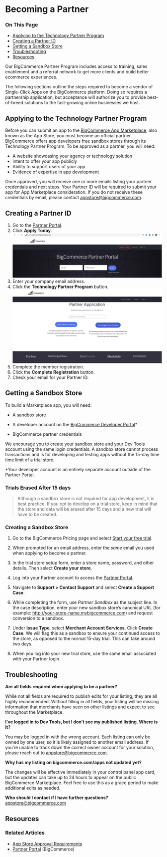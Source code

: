 # Becoming a Partner

<div class="otp" id="no-index">

### On This Page
- [Applying to the Technology Partner Program](#applying-to-the-technology-partner-program)
- [Creating a Partner ID](#creating-a-partner-id)
- [Getting a Sandbox Store](#getting-a-sandbox-store)
- [Troubleshooting](#troubleshooting)
- [Resources](#resources)

</div> 

Our BigCommerce Partner Program includes access to training, sales enablement and a referral network to get more clients and build better ecommerce experiences.

The following sections outline the steps required to become a vendor of Single-Click Apps on the BigCommerce platform. Doing so requires a partnership application, but acceptance will authorize you to provide best-of-breed solutions to the fast-growing online businesses we host. 

## Applying to the Technology Partner Program

Before you can submit an app to the [BigCommerce App Marketplace](https://www.bigcommerce.com/apps/), also known as the App Store, you must become an official partner. BigCommerce offers app developers free sandbox stores through its Technology Partner Program. To be approved as a partner, you will need:


* A website showcasing your agency or technology solution
* Intent to offer your app publicly
* Ability to support users of your app
* Evidence of expertise in app development

Once approved, you will receive one or more emails listing your partner credentials and next steps. Your Partner ID will be required to submit your app for App Marketplace consideration. If you do not receive these credentials by email, please contact <a href="mailto:appstore@bigcommerce.com">appstore@bigcommerce.com</a>.

## Creating a Partner ID
1. Go to the [Partner Portal](https://partners.bigcommerce.com/).
2. Click **Apply Today**.
![Partner Apply](https://raw.githubusercontent.com/bigcommerce/dev-docs/master/assets/images/becoming-a-partner-01.png "Partner Apply")
3. Enter your company email address.
4. Click the **Technology Partner Program** button.
![Partner Registration](https://raw.githubusercontent.com/bigcommerce/dev-docs/master/assets/images/becoming-a-partner-02.png "Partner Registration")
5. Complete the member registration.
6. Click the **Complete Registration** button. 
7. Check your email for your Partner ID.

## Getting a Sandbox Store

To build a Marketplace app, you will need:

* A sandbox store

* A developer account on the [BigCommerce Developer Portal](https://devtools.bigcommerce.com/my/apps)*

* BigCommerce partner credentials 


We encourage you to create your sandbox store and your Dev Tools account using the same login credentials. A sandbox store cannot process transactions and is for developing and testing apps without the 15-day time time limit of a trial store. 

*Your developer account is an entirely separate account outside of the Partner Portal.


<div class="HubBlock--callout">
<div class="CalloutBlock--warning">
<div class="HubBlock-content">
    
<!-- theme: warning -->

### Trials Erased After 15 days
> Although a sandbox store is not required for app development, it is best practice. If you opt to develop on a trial store, keep in mind that the store and data will be erased after 15 days and a new trial will have to be created.

</div>
</div>
</div>

### Creating a Sandbox Store

1. Go to the BigCommerce Pricing page and select [Start your free trial](https://www.bigcommerce.com/essentials/pricing/).

2. When prompted for an email address, enter the _same_ email you used when applying to become a partner.

3. In the trial store setup form, enter a store name, password, and other details. Then select **Create your store**.
4. Log into your Partner account to access the [Partner Portal](https://partners.bigcommerce.com). 

5. Navigate to **Support > Contact Support** and select **Create a Support Case**.
6. While completing the form, use _Partner Sandbox_ as the subject line. In the case description, enter your new sandbox store’s canonical URL (for example: http://your-store-name.mybigcommerce.com) and request conversion to a sandbox. 

7. Under **Issue Type**, select **Merchant Account Services**. Click **Create Case**. We will flag this as a sandbox to ensure your continued access to the store, as opposed to the normal 15-day trial. This can take around two days.
8.  When you log into your new trial store, use the same email associated with your Partner login.

##  Troubleshooting

**Are all fields required when applying to be a partner?**

While not all fields are required to publish edits for your listing, they are all highly recommended. Without filling in all fields, your listing will be missing information that merchants have seen on other listings and expect to see throughout the Marketplace.

**I’ve logged in to Dev Tools, but I don’t see my published listing. Where is it?**

You may be logged in with the wrong account. Each listing can only be owned by one user, so it is likely assigned to another email address. If you’re unable to track down the correct owner account for your solution, please reach out to <a href="mailto:appstore@bigcommerce.com">appstore@bigcommerce.com</a>.

**Why has my listing on bigcommerce.com/apps not updated yet?**

The changes will be effective immediately in your control panel app card, but the updates can take up to 24 hours to appear on the public BigCommerce Marketplace. Feel free to use this as a grace period to make additional edits as needed.

**Who should I contact if I have further questions?**
<a href="mailto:appstore@bigcommerce.com">appstore@bigcommerce.com</a>

## Resources

### Related Articles
* [App Store Approval Requirements](https://developer.bigcommerce.com/api-docs/partner/app-store-approval-requirements)
* [Partner Portal](https://partners.bigcommerce.com/) (BigCommerce)
